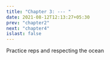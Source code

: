 ```yaml
---
title: "Chapter 3: --- "
date: 2021-08-12T12:13:27+05:30
prev: "chapter2"
next: "chapter4"
islast: false
---
```



Practice reps and respecting the ocean
